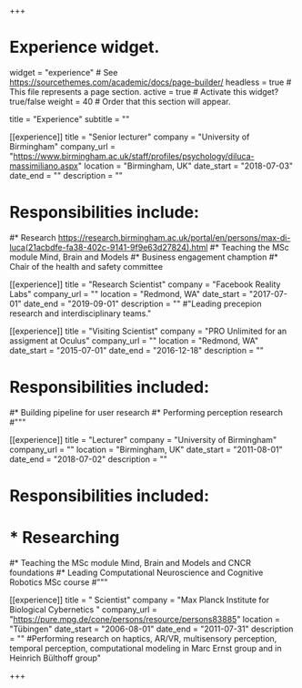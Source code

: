 +++
# Experience widget.
widget = "experience"  # See https://sourcethemes.com/academic/docs/page-builder/
headless = true  # This file represents a page section.
active = true  # Activate this widget? true/false
weight = 40  # Order that this section will appear.

title = "Experience"
subtitle = ""


   
[[experience]]
  title = "Senior lecturer"
  company = "University of Birmingham"
  company_url = "https://www.birmingham.ac.uk/staff/profiles/psychology/diluca-massimiliano.aspx"
  location = "Birmingham, UK"
  date_start = "2018-07-03"
  date_end = ""
  description = ""
#  Responsibilities include:
  
  #* Research https://research.birmingham.ac.uk/portal/en/persons/max-di-luca(21acbdfe-fa38-402c-9141-9f9e63d27824).html
  #* Teaching the MSc module Mind, Brain and Models
  #* Business engagement chamption
  #* Chair of the health and safety committee

[[experience]]
  title = "Research Scientist"
  company = "Facebook Reality Labs"
  company_url = ""
  location = "Redmond, WA"
  date_start = "2017-07-01"
  date_end = "2019-09-01"
  description = ""
  #"Leading precepion research and interdisciplinary teams."



[[experience]]
  title = "Visiting Scientist"
  company = "PRO Unlimited for an assigment at Oculus"
  company_url = ""
  location = "Redmond, WA"
  date_start = "2015-07-01"
  date_end = "2016-12-18"
  description = ""
#  Responsibilities included:

#* Building pipeline for user research
#* Performing perception research
#"""

[[experience]]
  title = "Lecturer"
  company = "University of Birmingham"
  company_url = ""
  location = "Birmingham, UK"
  date_start = "2011-08-01"
  date_end = "2018-07-02"
  description = ""
#  Responsibilities included:
  
#  * Researching
  #* Teaching the MSc module Mind, Brain and Models and CNCR foundations
  #* Leading Computational Neuroscience and Cognitive Robotics MSc course
#"""


[[experience]]
  title = " Scientist"
  company = "Max Planck Institute for Biological Cybernetics "
  company_url = "https://pure.mpg.de/cone/persons/resource/persons83885"
  location = "Tübingen"
  date_start = "2006-08-01"
  date_end = "2011-07-31"
  description = ""
  #Performing research on haptics, AR/VR, multisensory perception, temporal perception, computational modeling in Marc Ernst group and in Heinrich Bülthoff group"
  
+++
